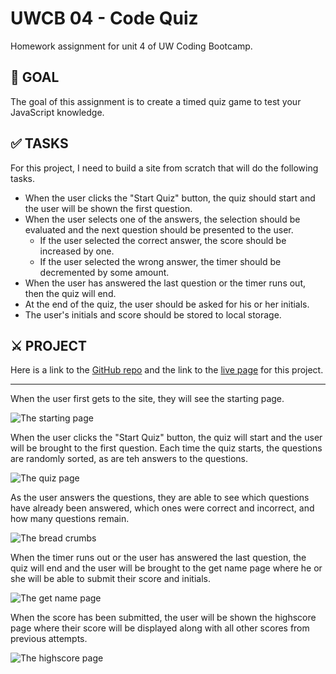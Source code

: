 # UWCB 04 - Code Quiz
Homework assignment for unit 4 of UW Coding Bootcamp.

## 🎯 GOAL
The goal of this assignment is to create a timed quiz game to test your JavaScript knowledge.

## ✅ TASKS
For this project, I need to build a site from scratch that will do the following tasks.
- When the user clicks the "Start Quiz" button, the quiz should start and the user will be shown the first question.
- When the user selects one of the answers, the selection should be evaluated and the next question should be presented to the user.
    - If the user selected the correct answer, the score should be increased by one.
    - If the user selected the wrong answer, the timer should be decremented by some amount.
- When the user has answered the last question or the timer runs out, then the quiz will end.
- At the end of the quiz, the user should be asked for his or her initials. 
- The user's initials and score should be stored to local storage.

## ⚔️ PROJECT
Here is a link to the [GitHub repo](https://github.com/ToMakPo/UWCB-04-Code_Quiz) and the link to the 
[live page](https://tomakpo.github.io/UWCB-04-Code_Quiz/) for this project.

---

When the user first gets to the site, they will see the starting page.

![The starting page](https://i.imgur.com/NDIGchc.png)

When the user clicks the "Start Quiz" button, the quiz will start and the user will be brought to the first question. Each 
time the quiz starts, the questions are randomly sorted, as are teh answers to the questions. 

![The quiz page](https://i.imgur.com/Ly8aVIO.png)

As the user answers the questions, they are able to see which questions have already been answered, which ones 
were correct and incorrect, and how many questions remain.

![The bread crumbs](https://i.imgur.com/DvWX9si.png)

When the timer runs out or the user has answered the last question, the quiz will end and the user will be brought to
the get name page where he or she will be able to submit their score and initials.

![The get name page](https://i.imgur.com/IXKU2dI.png)

When the score has been submitted, the user will be shown the highscore page where their score will be displayed along
with all other scores from previous attempts. 

![The highscore page](https://i.imgur.com/Om844Cz.png)
